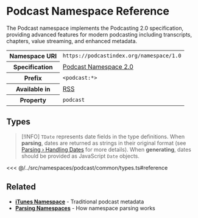 # Podcast Namespace Reference

The Podcast namespace implements the Podcasting 2.0 specification, providing advanced features for modern podcasting including transcripts, chapters, value streaming, and enhanced metadata.

<table>
  <tbody>
    <tr>
      <th>Namespace URI</th>
      <td><code>https://podcastindex.org/namespace/1.0</code></td>
    </tr>
    <tr>
      <th>Specification</th>
      <td><a href="https://github.com/Podcastindex-org/podcast-namespace" target="_blank">Podcast Namespace 2.0</a></td>
    </tr>
    <tr>
      <th>Prefix</th>
      <td><code>&lt;podcast:*&gt;</code></td>
    </tr>
    <tr>
      <th>Available in</th>
      <td><a href="/reference/feeds/rss">RSS</a></td>
    </tr>
    <tr>
      <th>Property</th>
      <td><code>podcast</code></td>
    </tr>
  </tbody>
</table>

## Types

> [!INFO]
> `TDate` represents date fields in the type definitions. When **parsing**, dates are returned as strings in their original format (see [Parsing › Handling Dates](/parsing/dates) for more details). When **generating**, dates should be provided as JavaScript `Date` objects.

<<< @/../src/namespaces/podcast/common/types.ts#reference

## Related

- **[iTunes Namespace](/reference/namespaces/itunes)** - Traditional podcast metadata
- **[Parsing Namespaces](/parsing/namespaces)** - How namespace parsing works
